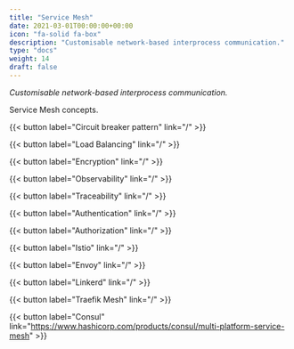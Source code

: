 ```yaml
---
title: "Service Mesh"
date: 2021-03-01T00:00:00+00:00
icon: "fa-solid fa-box"
description: "Customisable network-based interprocess communication."
type: "docs"
weight: 14
draft: false
---
```


_Customisable network-based interprocess communication._

Service Mesh concepts.

{{< button label="Circuit breaker pattern" link="/" >}}
</br>

{{< button label="Load Balancing" link="/" >}}
</br>

{{< button label="Encryption" link="/" >}}
</br>

{{< button label="Observability" link="/" >}}
</br>

{{< button label="Traceability" link="/" >}}
</br>

{{< button label="Authentication" link="/" >}}
</br>

{{< button label="Authorization" link="/" >}}
</br>

{{< button label="Istio" link="/" >}}
</br>

{{< button label="Envoy" link="/" >}}
</br>

{{< button label="Linkerd" link="/" >}}
</br>

{{< button label="Traefik Mesh" link="/" >}}
</br>

{{< button label="Consul" link="https://www.hashicorp.com/products/consul/multi-platform-service-mesh" >}}
</br>
